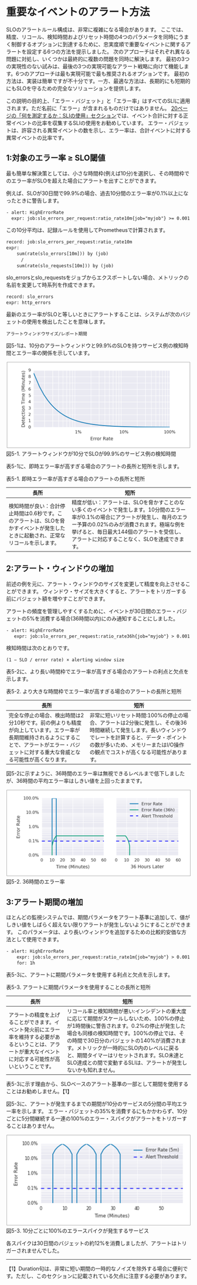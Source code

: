 # 重要なイベントのアラート方法

SLOのアラートルール構成は、非常に複雑になる場合があります。
ここでは、精度、リコール、検知時間およびリセット時間の4つのパラメータを同時にうまく制御するオプションに到達するために、忠実度順で重要なイベントに関するアラートを設定する6つの方法を提示しました。
次のアプローチはそれぞれ異なる問題に対処し、いくつかは最終的に複数の問題を同時に解決します。
最初の3つの実現性のない試みは、最後の3つの実現可能なアラート戦略に向けて機能します。6つのアプローチは最も実現可能で最も推奨されるオプションです。
最初の方法は、実装は簡単ですが不十分です。一方、最適な方法は、長期的にも短期的にもSLOを守るための完全なソリューションを提供します。

この説明の目的上、「エラー・バジェット」と「エラー率」はすべてのSLIに適用されます。ただ名前に「エラー」が含まれるものだけではありません。
[20ページの「何を測定するか：SLIの使用」セクション](../../02_implementing-slos/02_02_getting-started/README.md#何を測定するか：SLIの使用)では、イベント合計に対する正常イベントの比率を収集するSLIの使用をお勧めしています。
エラー・バジェットは、許容される異常イベントの数を示し、エラー率は、合計イベントに対する異常イベントの比率です。

## 1:対象のエラー率 ≥ SLO閾値

最も簡単な解決策としては、小さな時間枠(例えば10分)を選択し、その時間枠でのエラー率がSLOを超えた場合にアラートを出すことができます。

例えば、SLOが30日間で99.9%の場合、過去10分間のエラー率が0.1%以上になったときに警告します。

    - alert: HighErrorRate
      expr: job:slo_errors_per_request:ratio_rate10m{job="myjob"} >= 0.001

この10分平均は、記録ルールを使用してPrometheusで計算されます。

    record: job:slo_errors_per_request:ratio_rate10m
    expr:
        sum(rate(slo_errors[10m])) by (job)
        　/
        sum(rate(slo_requests[10m])) by (job)

slo_errorsとslo_requestsをジョブからエクスポートしない場合、メトリックの名前を変更して時系列を作成できます。

    record: slo_errors
    expr: http_errors

最新のエラー率がSLOと等しいときにアラートすることは、システムが次のバジェットの使用を検出したことを意味します。

    アラートウィンドウサイズ/レポート期間

図5-1は、10分のアラートウィンドウと99.9%のSLOを持つサービス例の検知時間とエラー率の関係を示しています。

![アラートウィンドウが10分でSLOが99.9%のサービス例の検知時間](img/figure_5-1.png)  
図5-1. アラートウィンドウが10分でSLOが99.9%のサービス例の検知時間

表5-1に、即時エラー率が高すぎる場合のアラートの長所と短所を示します。

表5-1. 即時エラー率が高すぎる場合のアラートの長所と短所

|                                                               長所                                                               |                                                                                                                                   短所                                                                                                                                   |
| -------------------------------------------------------------------------------------------------------------------------------- | ------------------------------------------------------------------------------------------------------------------------------------------------------------------------------------------------------------------------------------------------------------------------ |
| 検知時間が良い：合計停止時間は0.6秒です。このアラートは、SLOを脅かすイベントが発生したときに起動され、正常なリコールを示します。 | 精度が低い：アラートは、SLOを脅かすことのない多くのイベントで発生します。10分間のエラー率が0.1%の場合にアラートが発生し、毎月のエラー予算の0.02%のみが消費されます。極端な例を挙げると、毎日最大144個のアラートを受信し、アラートに対応することなく、SLOを達成できます。 |

## 2:アラート・ウィンドウの増加

前述の例を元に、アラート・ウィンドウのサイズを変更して精度を向上させることができます。
ウィンドウ・サイズを大きくすると、アラートをトリガーする前にバジェット額を増やすことができます。

アラートの頻度を管理しやすくするために、イベントが30日間のエラー・バジェットの5%を消費する場合(36時間以内)にのみ通知することにしました。

    - alert: HighErrorRate
       expr: job:slo_errors_per_request:ratio_rate36h{job="myjob"} > 0.001

検知時間は次のとおりです。

    (1 − SLO / error rate) × alerting window size

表5-2に、より長い時間枠でエラー率が高すぎる場合のアラートの利点と欠点を示します。

表5-2. より大きな時間枠でエラー率が高すぎる場合のアラートの長所と短所

|                                                                                               長所                                                                                                |                                                                                                                 短所                                                                                                                  |
| ------------------------------------------------------------------------------------------------------------------------------------------------------------------------------------------------- | ------------------------------------------------------------------------------------------------------------------------------------------------------------------------------------------------------------------------------------- |
| 完全な停止の場合、検出時間は2分10秒です。前の例よりも精度が向上しています。エラー率が長期間維持されるようにすることで、アラートがエラー・バジェットに対する重大な脅威となる可能性が高くなります。 | 非常に短いリセット時間:100%の停止の場合、アラートは2分後に発生し、その後36時間継続して発生します。長いウィンドウでレートを計算すると、データ・ポイントの数が多いため、メモリーまたはI/O操作の観点でコストが高くなる可能性があります。 |

図5-2に示すように、36時間のエラー率は無視できるレベルまで低下しましたが、36時間の平均エラー率はしきい値を上回ったままです。

![36時間のエラー率](img/figure_5-2.png)  
図5-2. 36時間のエラー率

## 3:アラート期間の増加

ほとんどの監視システムでは、期間パラメータをアラート基準に追加して、値がしきい値をしばらく超えない限りアラートが発生しないようにすることができます。
このパラメータは、より長いウィンドウを追加するための比較的安価な方法として使用できます。

    - alert: HighErrorRate
        expr: job:slo_errors_per_request:ratio_rate1m{job="myjob"} > 0.001
        for: 1h

表5-3に、アラートに期間パラメータを使用する利点と欠点を示します。

表5-3. アラートに期間パラメータを使用することの長所と短所

|                                                                              長所                                                                              |                                                                                                                                                                                            短所                                                                                                                                                                                            |
| -------------------------------------------------------------------------------------------------------------------------------------------------------------- | ------------------------------------------------------------------------------------------------------------------------------------------------------------------------------------------------------------------------------------------------------------------------------------------------------------------------------------------------------------------------------------------ |
| アラートの精度を上げることができます。イベント発火前にエラー率を維持する必要があるということは、アラートが重大なイベントに対応する可能性が高いということです。 | リコール率と検知時間が悪い:インシデントの重大度に応じて期間がスケールしないため、100%の停止が1時間後に警告されます。0.2%の停止が発生した場合も同様の検知時間です。100%の停止では、その時間で30日分のバジェットの140%が消費されます。メトリックが一時的にSLO内のレベルに戻ると、期間タイマーはリセットされます。SLO未達とSLO達成との間で変動するSLIは、アラートが発生しないかも知れません。 |

表5-3に示す理由から、SLOベースのアラート基準の一部として期間を使用することはお勧めしません。【1】

図5-3に、アラートが発生するまでの期間が10分のサービスの5分間の平均エラー率を示します。
エラー・バジェットの35%を消費するにもかかわらず、10分ごとに5分間継続する一連の100%のエラー・スパイクがアラートをトリガーすることはありません。

![10分ごとに100%のエラースパイクが発生するサービス](img/figure_5-3.png)  
図5-3. 10分ごとに100%のエラースパイクが発生するサービス

各スパイクは30日間のバジェットの約12%を消費しましたが、アラートはトリガーされませんでした。

----------
【1】Duration句は、非常に短い期間の一時的なノイズを除外する場合に便利です。ただし、このセクションに記載されている欠点に注意する必要があります。
